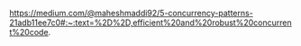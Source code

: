 https://medium.com/@maheshmaddi92/5-concurrency-patterns-21adb11ee7c0#:~:text=%2D%2D,efficient%20and%20robust%20concurrent%20code.

